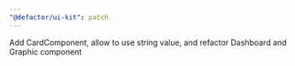 ```yaml
---
"@defactor/ui-kit": patch
---
```


Add CardComponent, allow to use string value, and refactor Dashboard and Graphic component
